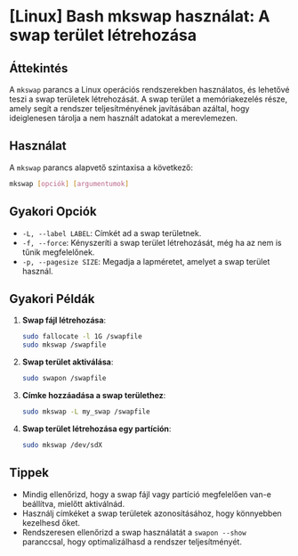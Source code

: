 # [Linux] Bash mkswap használat: A swap terület létrehozása

## Áttekintés
A `mkswap` parancs a Linux operációs rendszerekben használatos, és lehetővé teszi a swap területek létrehozását. A swap terület a memóriakezelés része, amely segít a rendszer teljesítményének javításában azáltal, hogy ideiglenesen tárolja a nem használt adatokat a merevlemezen.

## Használat
A `mkswap` parancs alapvető szintaxisa a következő:

```bash
mkswap [opciók] [argumentumok]
```

## Gyakori Opciók
- `-L, --label LABEL`: Címkét ad a swap területnek.
- `-f, --force`: Kényszeríti a swap terület létrehozását, még ha az nem is tűnik megfelelőnek.
- `-p, --pagesize SIZE`: Megadja a lapméretet, amelyet a swap terület használ.

## Gyakori Példák
1. **Swap fájl létrehozása**:
   ```bash
   sudo fallocate -l 1G /swapfile
   sudo mkswap /swapfile
   ```

2. **Swap terület aktiválása**:
   ```bash
   sudo swapon /swapfile
   ```

3. **Címke hozzáadása a swap területhez**:
   ```bash
   sudo mkswap -L my_swap /swapfile
   ```

4. **Swap terület létrehozása egy partíción**:
   ```bash
   sudo mkswap /dev/sdX
   ```

## Tippek
- Mindig ellenőrizd, hogy a swap fájl vagy partíció megfelelően van-e beállítva, mielőtt aktiválnád.
- Használj címkéket a swap területek azonosításához, hogy könnyebben kezelhesd őket.
- Rendszeresen ellenőrizd a swap használatát a `swapon --show` paranccsal, hogy optimalizálhasd a rendszer teljesítményét.